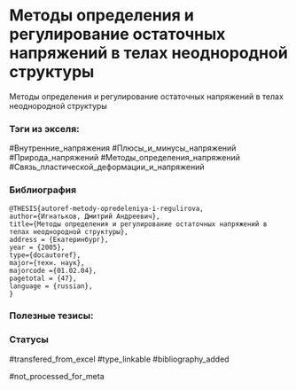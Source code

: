 # Методы определения и регулирование остаточных напряжений в телах неоднородной структуры

Методы определения и регулирование остаточных напряжений в телах неоднородной структуры

### Тэги из экселя:
#Внутренние_напряжения 
#Плюсы_и_минусы_напряжений 
#Природа_напряжений 
#Методы_определения_напряжений 
#Связь_пластической_деформации_и_напряжений 

### Библиография
```
@THESIS{autoref-metody-opredeleniya-i-regulirova,
author={Игнатьков, Дмитрий Андреевич},
title={Методы определения и регулирование остаточных напряжений в телах неоднородной структуры},
address = {Екатеринбург},
year = {2005},
type={docautoref},
major={техн. наук},
majorcode ={01.02.04},
pagetotal = {47},
language = {russian},
}
```

### Полезные тезисы:

### Статусы
#transfered_from_excel 
#type_linkable 
#bibliography_added

#not_processed_for_meta

